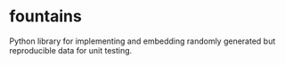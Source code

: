 # fountains
Python library for implementing and embedding randomly generated but reproducible data for unit testing.
